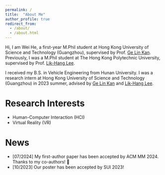 ```yaml
---
permalink: /
title:  "About Me"
author_profile: true
redirect_from: 
  - /about/
  - /about.html
---
```


Hi, I am Wei He, a first-year M.Phil student at Hong Kong University of Science and Technology (Guangzhou), supervised by Prof. [Ge Lin Kan](https://facultyprofiles.hkust-gz.edu.cn/faculty-personal-page/KAN-GeLin/gelin). Previously, I was a M.Phil student at The Hong Kong Polytechnic University, supervised by Prof. [Lik-Hang Lee](https://www.lhlee.com/).

I received my B.S. in Vehicle Engineering from Hunan University. I was a research intern at Hong Kong University of Science and Technology (Guangzhou) in 2023 summer, advised by [Ge Lin Kan](https://facultyprofiles.hkust-gz.edu.cn/faculty-personal-page/KAN-GeLin/gelin) and [Lik-Hang Lee](https://www.lhlee.com/).

Research Interests
======
- Human-Computer Interaction (HCI)
- Virtual Reality (VR)

News
======
- [07/2024] My first-author paper has been accepted by ACM MM 2024. Thanks to my co-authors! 🎉
- [10/2023] Our poster has been accepted by SUI 2023!

